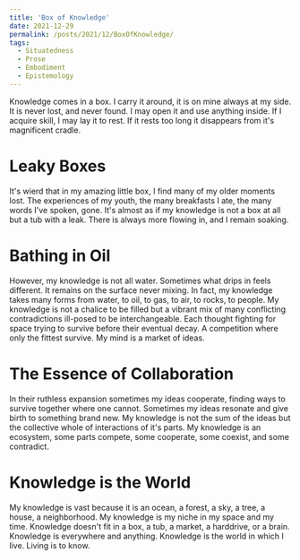 ```yaml
---
title: 'Box of Knowledge'
date: 2021-12-29
permalink: /posts/2021/12/BoxOfKnowledge/
tags:
  - Situatedness
  - Prose
  - Embodiment
  - Epistemology
---
```


Knowledge comes in a box. I carry it around, it is on mine always at my side. It is never lost, and never found.
I may open it and use anything inside. If I acquire skill, I may lay it to rest. If it rests too long it disappears
from it's magnificent cradle.

Leaky Boxes
====================
It's wierd that in my amazing little box, I find many of my older moments lost. The
experiences of my youth, the many breakfasts I ate, the many words I've spoken, gone. It's almost
as if my knowledge is not a box at all but a tub with a leak. There is always more flowing in, and I remain
soaking.

Bathing in Oil
===========
However, my knowledge is not all water. Sometimes what drips in feels different. It remains on the surface
never mixing. In fact, my knowledge takes many forms from water, to oil, to gas, to air, to rocks, to people.
My knowledge is not a chalice to be filled but a vibrant mix of many conflicting contradictions ill-posed to
be interchangeable. Each thought fighting for space trying to survive before their eventual decay. A competition
where only the fittest survive. My mind is a market of ideas.

The Essence of Collaboration
=================
In their ruthless expansion sometimes my ideas cooperate, finding ways to survive together where one cannot. 
Sometimes my ideas resonate and give birth to something brand new. My knowledge is not the sum of the ideas
but the collective whole of interactions of it's parts. My knowledge is an ecosystem, some parts compete, some
cooperate, some coexist, and some contradict. 

Knowledge is the World
=====================
My knowledge is vast because it is an ocean, a forest, a sky, a tree, a house, a neighborhood. My knowledge is
my niche in my space and my time. Knowledge doesn't fit in a box, a tub, a market, a harddrive, or a brain. Knowledge
is everywhere and anything. Knowledge is the world in which I live. Living is to know.
